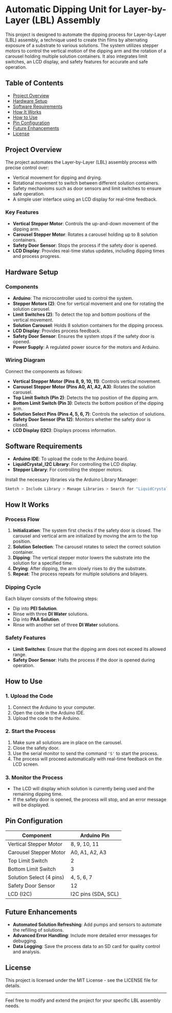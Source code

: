 # Automatic Dipping Unit for Layer-by-Layer (LBL) Assembly

This project is designed to automate the dipping process for Layer-by-Layer (LBL) assembly, a technique used to create thin films by alternating exposure of a substrate to various solutions. The system utilizes stepper motors to control the vertical motion of the dipping arm and the rotation of a carousel holding multiple solution containers. It also integrates limit switches, an LCD display, and safety features for accurate and safe operation.

## Table of Contents
- [Project Overview](#project-overview)
- [Hardware Setup](#hardware-setup)
- [Software Requirements](#software-requirements)
- [How It Works](#how-it-works)
- [How to Use](#how-to-use)
- [Pin Configuration](#pin-configuration)
- [Future Enhancements](#future-enhancements)
- [License](#license)

## Project Overview
The project automates the Layer-by-Layer (LBL) assembly process with precise control over:
- Vertical movement for dipping and drying.
- Rotational movement to switch between different solution containers.
- Safety mechanisms such as door sensors and limit switches to ensure safe operation.
- A simple user interface using an LCD display for real-time feedback.

### Key Features
- **Vertical Stepper Motor**: Controls the up-and-down movement of the dipping arm.
- **Carousel Stepper Motor**: Rotates a carousel holding up to 8 solution containers.
- **Safety Door Sensor**: Stops the process if the safety door is opened.
- **LCD Display**: Provides real-time status updates, including dipping times and process progress.

## Hardware Setup

### Components
- **Arduino**: The microcontroller used to control the system.
- **Stepper Motors (2)**: One for vertical movement and one for rotating the solution carousel.
- **Limit Switches (2)**: To detect the top and bottom positions of the vertical movement.
- **Solution Carousel**: Holds 8 solution containers for the dipping process.
- **LCD Display**: Provides process feedback.
- **Safety Door Sensor**: Ensures the system stops if the safety door is opened.
- **Power Supply**: A regulated power source for the motors and Arduino.

### Wiring Diagram
Connect the components as follows:

- **Vertical Stepper Motor (Pins 8, 9, 10, 11)**: Controls vertical movement.
- **Carousel Stepper Motor (Pins A0, A1, A2, A3)**: Rotates the solution carousel.
- **Top Limit Switch (Pin 2)**: Detects the top position of the dipping arm.
- **Bottom Limit Switch (Pin 3)**: Detects the bottom position of the dipping arm.
- **Solution Select Pins (Pins 4, 5, 6, 7)**: Controls the selection of solutions.
- **Safety Door Sensor (Pin 12)**: Monitors whether the safety door is closed.
- **LCD Display (I2C)**: Displays process information.

## Software Requirements
- **Arduino IDE**: To upload the code to the Arduino board.
- **LiquidCrystal_I2C Library**: For controlling the LCD display.
- **Stepper Library**: For controlling the stepper motors.

Install the necessary libraries via the Arduino Library Manager:
```bash
Sketch > Include Library > Manage Libraries > Search for "LiquidCrystal_I2C" and "Stepper"
```

## How It Works

### Process Flow
1. **Initialization**: The system first checks if the safety door is closed. The carousel and vertical arm are initialized by moving the arm to the top position.
2. **Solution Selection**: The carousel rotates to select the correct solution container.
3. **Dipping**: The vertical stepper motor lowers the substrate into the solution for a specified time.
4. **Drying**: After dipping, the arm slowly rises to dry the substrate.
5. **Repeat**: The process repeats for multiple solutions and bilayers.

### Dipping Cycle
Each bilayer consists of the following steps:
- Dip into **PEI Solution**.
- Rinse with three **DI Water** solutions.
- Dip into **PAA Solution**.
- Rinse with another set of three **DI Water** solutions.

### Safety Features
- **Limit Switches**: Ensure that the dipping arm does not exceed its allowed range.
- **Safety Door Sensor**: Halts the process if the door is opened during operation.

## How to Use

### 1. Upload the Code
1. Connect the Arduino to your computer.
2. Open the code in the Arduino IDE.
3. Upload the code to the Arduino.

### 2. Start the Process
1. Make sure all solutions are in place on the carousel.
2. Close the safety door.
3. Use the serial monitor to send the command `'S'` to start the process.
4. The process will proceed automatically with real-time feedback on the LCD screen.

### 3. Monitor the Process
- The LCD will display which solution is currently being used and the remaining dipping time.
- If the safety door is opened, the process will stop, and an error message will be displayed.

## Pin Configuration

| Component               | Arduino Pin |
|-------------------------|-------------|
| Vertical Stepper Motor   | 8, 9, 10, 11|
| Carousel Stepper Motor   | A0, A1, A2, A3|
| Top Limit Switch         | 2           |
| Bottom Limit Switch      | 3           |
| Solution Select (4 pins) | 4, 5, 6, 7  |
| Safety Door Sensor       | 12          |
| LCD (I2C)                | I2C pins (SDA, SCL) |

## Future Enhancements
- **Automated Solution Refreshing**: Add pumps and sensors to automate the refilling of solutions.
- **Advanced Error Handling**: Include more detailed error messages for debugging.
- **Data Logging**: Save the process data to an SD card for quality control and analysis.

## License
This project is licensed under the MIT License - see the LICENSE file for details.

---

Feel free to modify and extend the project for your specific LBL assembly needs.
